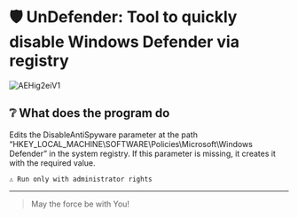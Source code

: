 # 🛡 UnDefender: Tool to quickly disable Windows Defender via registry

![AEHig2eiV1](https://github.com/user-attachments/assets/493cd222-786b-448f-b83c-ee4b860799e3)
## ❔ What does the program do
Edits the DisableAntiSpyware parameter at the path “HKEY_LOCAL_MACHINE\SOFTWARE\Policies\Microsoft\Windows Defender” in the system registry. If this parameter is missing, it creates it with the required value.
```plaintext
⚠️ Run only with administrator rights
```
---

> May the force be with You!
